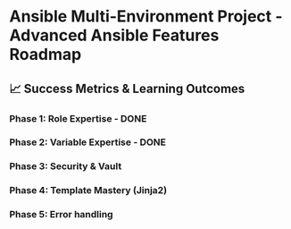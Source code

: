 # Ansible Multi-Environment Project - Advanced Ansible Features Roadmap

## 📈 Success Metrics & Learning Outcomes

### Phase 1: Role Expertise - DONE 

### Phase 2: Variable Expertise - DONE

### Phase 3: Security & Vault

### Phase 4: Template Mastery (Jinja2)

### Phase 5: Error handling
